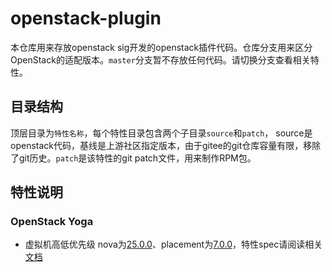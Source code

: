 # openstack-plugin

本仓库用来存放openstack sig开发的openstack插件代码。仓库分支用来区分OpenStack的适配版本。`master`分支暂不存放任何代码。请切换分支查看相关特性。

## 目录结构

顶层目录为`特性名称`，每个特性目录包含两个子目录`source`和`patch`， source是openstack代码，基线是上游社区指定版本，由于gitee的git仓库容量有限，移除了git历史。`patch`是该特性的git patch文件，用来制作RPM包。

## 特性说明

### OpenStack Yoga

- 虚拟机高低优先级
    nova为[25.0.0](https://opendev.org/openstack/nova/src/tag/25.0.0)、placement为[7.0.0](https://opendev.org/openstack/placement/src/tag/7.0.0)，特性spec请阅读相关[文档](https://gitee.com/openeuler/openstack/blob/master/docs/spec/priority_vm.md)
